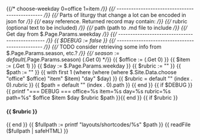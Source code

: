 {{/* choose-weekday 0=office 1=item */}}
{{/* ----------------------------------------------- */}}
{{/* Parts of liturgy that change a lot can be encoded in json for */}}
{{/* easy reference. Returned record may contain: */}}
{{/* rubric (optional text to be included) */}}
{{/* path (path to .md file to include */}}
{{/* Get day from $.Page.Params.weekday */}}
{{/* ----------------------------------------------- */}}
{{ $DEBUG := false }}
{{/* ----------------------------------------------- */}}
{{/* TODO consider retrieving some info from $.Page.Params.season, etc.? */}}
{{/* $season := default ($.Page.Params.season) (.Get 0) */}}
{{ $office := (.Get 0) }}
{{ $item := (.Get 1) }}
{{ $day := $.Page.Params.weekday }}
{{ $rubric := ""  }}
{{ $path := "" }}
{{  with first 1 (where (where (where $.Site.Data.choose "office" $office) "item" $item) "day" $day)  }}
	{{ $rubric = default "" (index . 0).rubric }}
	{{ $path   = default "" (index . 0).path   }}
{{ end }}
{{ if $DEBUG }}{{ printf "=== DEBUG === office=%s  item=%s day=%s rubric=%s path=%s" $office $item $day $rubric $path }}{{ end }}
{{ if $rubric }}
#### {{ $rubric }}
{{ end }}
{{ $fullpath := printf "layouts/shortcodes/%s" $path }}
{{ readFile ($fullpath | safeHTML) }}
